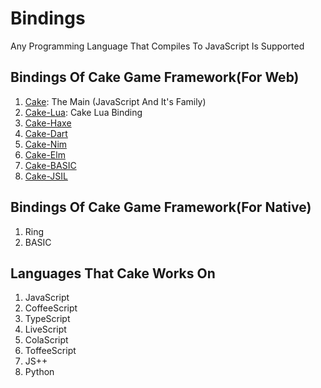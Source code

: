 # Bindings
Any Programming Language That Compiles To JavaScript Is Supported

## Bindings Of Cake Game Framework(For Web)
1. [Cake](https://github.com/Rabios/Cake): The Main (JavaScript And It's Family)
2. [Cake-Lua](https://github.com/Rabios/Cake-Lua): Cake Lua Binding
3. [Cake-Haxe](https://github.com/Rabios/Cake-Haxe)
4. [Cake-Dart]()
5. [Cake-Nim]()
6. [Cake-Elm]()
7. [Cake-BASIC]()
8. [Cake-JSIL]()

## Bindings Of Cake Game Framework(For Native)
1. Ring
2. BASIC

## Languages That Cake Works On
1. JavaScript
2. CoffeeScript
3. TypeScript
4. LiveScript
5. ColaScript
6. ToffeeScript
7. JS++
8. Python
